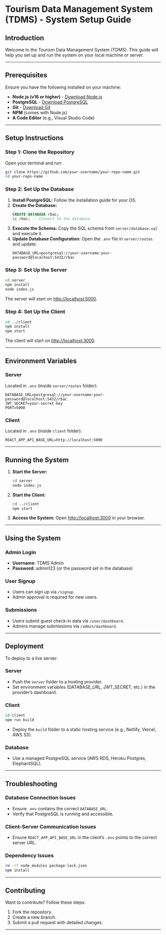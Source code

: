 # Tourism Data Management System (TDMS) - System Setup Guide

## Introduction
Welcome to the Tourism Data Management System (TDMS). This guide will help you set up and run the system on your local machine or server.

---

## Prerequisites
Ensure you have the following installed on your machine:

- **Node.js (v16 or higher)** - [Download Node.js](https://nodejs.org/)
- **PostgreSQL** - [Download PostgreSQL](https://www.postgresql.org/)
- **Git** - [Download Git](https://git-scm.com/)
- **NPM** (comes with Node.js)
- **A Code Editor** (e.g., Visual Studio Code)

---

## Setup Instructions

### Step 1: Clone the Repository
Open your terminal and run:
```bash
git clone https://github.com/your-username/your-repo-name.git
cd your-repo-name
```

### Step 2: Set Up the Database
1. **Install PostgreSQL:** Follow the installation guide for your OS.
2. **Create the Database:**
   ```sql
   CREATE DATABASE rbac;
   \c rbac; -- Connect to the database
   ```
3. **Execute the Schema:** Copy the SQL schema from `server/database.sql` and execute it.
4. **Update Database Configuration:**
   Open the `.env` file in `server/routes` and update:
   ```env
   DATABASE_URL=postgresql://your-username:your-password@localhost:5432/rbac
   ```

### Step 3: Set Up the Server
```bash
cd server
npm install
node index.js
```
The server will start on [http://localhost:5000](http://localhost:5000).

### Step 4: Set Up the Client
```bash
cd ../client
npm install
npm start
```
The client will start on [http://localhost:3000](http://localhost:3000).

---

## Environment Variables

### Server
Located in `.env` (inside `server/routes` folder):
```env
DATABASE_URL=postgresql://your-username:your-password@localhost:5432/rbac
JWT_SECRET=your-secret-key
PORT=5000
```

### Client
Located in `.env` (inside `client` folder):
```env
REACT_APP_API_BASE_URL=http://localhost:5000
```

---

## Running the System

1. **Start the Server:**
   ```bash
   cd server
   node index.js
   ```
2. **Start the Client:**
   ```bash
   cd ../client
   npm start
   ```
3. **Access the System:** Open [http://localhost:3000](http://localhost:3000) in your browser.

---

## Using the System

### Admin Login
- **Username:** TDMS Admin
- **Password:** admin123 (or the password set in the database)

### User Signup
- Users can sign up via `/signup`.
- Admin approval is required for new users.

### Submissions
- Users submit guest check-in data via `/user/dashboard`.
- Admins manage submissions via `/admin/dashboard`.

---

## Deployment

To deploy to a live server:

### Server
- Push the `server` folder to a hosting provider.
- Set environment variables (DATABASE_URL, JWT_SECRET, etc.) in the provider’s dashboard.

### Client
```bash
cd client
npm run build
```
- Deploy the `build` folder to a static hosting service (e.g., Netlify, Vercel, AWS S3).

### Database
- Use a managed PostgreSQL service (AWS RDS, Heroku Postgres, ElephantSQL).

---

## Troubleshooting

### Database Connection Issues
- Ensure `.env` contains the correct `DATABASE_URL`.
- Verify that PostgreSQL is running and accessible.

### Client-Server Communication Issues
- Ensure `REACT_APP_API_BASE_URL` in the client’s `.env` points to the correct server URL.

### Dependency Issues
```bash
rm -rf node_modules package-lock.json
npm install
```

---

## Contributing
Want to contribute? Follow these steps:

1. Fork the repository.
2. Create a new branch.
3. Submit a pull request with detailed changes.

---



